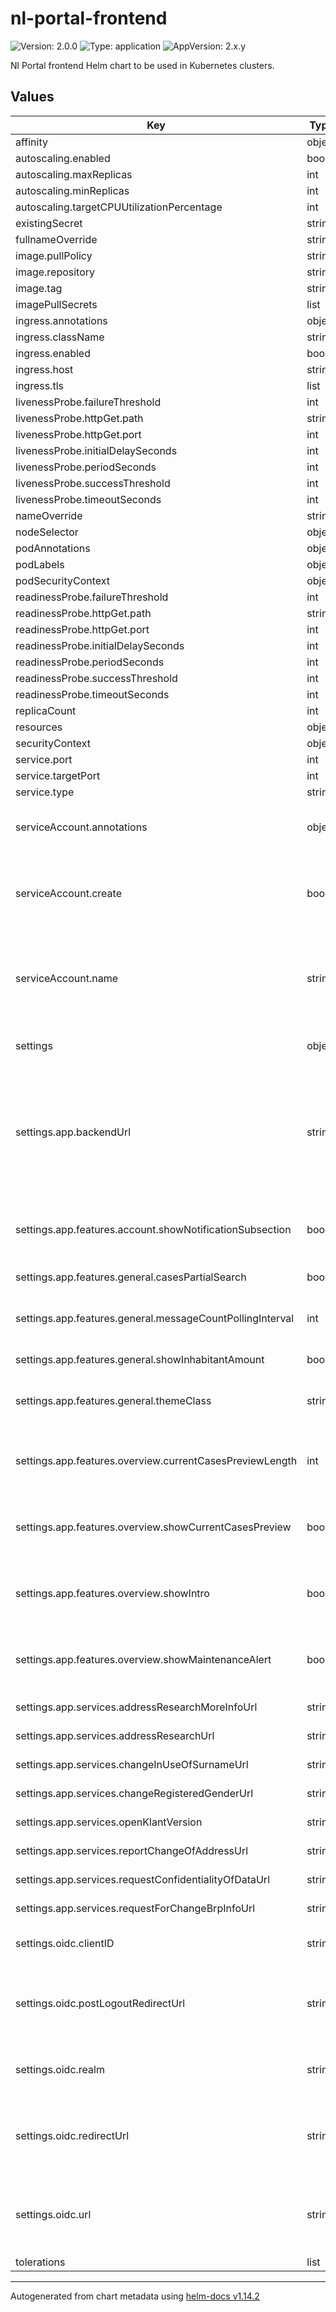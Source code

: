 # nl-portal-frontend

![Version: 2.0.0](https://img.shields.io/badge/Version-2.0.0-informational?style=flat-square) ![Type: application](https://img.shields.io/badge/Type-application-informational?style=flat-square) ![AppVersion: 2.x.y](https://img.shields.io/badge/AppVersion-2.x.y-informational?style=flat-square)

Nl Portal frontend Helm chart to be used in Kubernetes clusters.

## Values

| Key | Type | Default | Description |
|-----|------|---------|-------------|
| affinity | object | `{}` |  |
| autoscaling.enabled | bool | `false` |  |
| autoscaling.maxReplicas | int | `100` |  |
| autoscaling.minReplicas | int | `1` |  |
| autoscaling.targetCPUUtilizationPercentage | int | `80` |  |
| existingSecret | string | `nil` |  |
| fullnameOverride | string | `""` |  |
| image.pullPolicy | string | `"IfNotPresent"` |  |
| image.repository | string | `"nginx"` |  |
| image.tag | string | `""` |  |
| imagePullSecrets | list | `[]` |  |
| ingress.annotations | object | `{}` |  |
| ingress.className | string | `""` |  |
| ingress.enabled | bool | `false` |  |
| ingress.host | string | `"chart-example.local"` |  |
| ingress.tls | list | `[]` |  |
| livenessProbe.failureThreshold | int | `6` |  |
| livenessProbe.httpGet.path | string | `"/"` |  |
| livenessProbe.httpGet.port | int | `8081` |  |
| livenessProbe.initialDelaySeconds | int | `40` |  |
| livenessProbe.periodSeconds | int | `10` |  |
| livenessProbe.successThreshold | int | `1` |  |
| livenessProbe.timeoutSeconds | int | `1` |  |
| nameOverride | string | `""` |  |
| nodeSelector | object | `{}` |  |
| podAnnotations | object | `{}` |  |
| podLabels | object | `{}` |  |
| podSecurityContext | object | `{}` |  |
| readinessProbe.failureThreshold | int | `6` |  |
| readinessProbe.httpGet.path | string | `"/"` |  |
| readinessProbe.httpGet.port | int | `8081` |  |
| readinessProbe.initialDelaySeconds | int | `20` |  |
| readinessProbe.periodSeconds | int | `10` |  |
| readinessProbe.successThreshold | int | `1` |  |
| readinessProbe.timeoutSeconds | int | `1` |  |
| replicaCount | int | `1` |  |
| resources | object | `{}` |  |
| securityContext | object | `{}` |  |
| service.port | int | `80` |  |
| service.targetPort | int | `8081` |  |
| service.type | string | `"ClusterIP"` |  |
| serviceAccount.annotations | object | `{}` | Annotations to add to the service account |
| serviceAccount.create | bool | `true` | Specifies whether a service account should be created |
| serviceAccount.name | string | `""` | If not set and create is true, a name is generated using the fullname template |
| settings | object | `{"app":{"backendUrl":"","features":{"account":{"showNotificationSubsection":true},"general":{"casesPartialSearch":true,"messageCountPollingInterval":10000,"showInhabitantAmount":true,"themeClass":null},"overview":{"currentCasesPreviewLength":1,"showCurrentCasesPreview":true,"showIntro":true,"showMaintenanceAlert":true}},"services":{"addressResearchMoreInfoUrl":null,"addressResearchUrl":null,"changeInUseOfSurnameUrl":null,"changeRegisteredGenderUrl":null,"openKlantVersion":null,"reportChangeOfAddressUrl":null,"requestConfidentialityOfDataUrl":null,"requestForChangeBrpInfoUrl":null}},"oidc":{"clientID":"gzac-portal","postLogoutRedirectUrl":null,"realm":"nlportal","redirectUrl":null,"url":null}}` | Application Settings |
| settings.app.backendUrl | string | `""` | Application's backend URL. Empty string means the same URL as the frontend, which is inferred from the Ingress configuration. |
| settings.app.features.account.showNotificationSubsection | bool | `true` | TODO: add explanation, confirm that `true` is an OK default |
| settings.app.features.general.casesPartialSearch | bool | `true` | TODO: add explanation |
| settings.app.features.general.messageCountPollingInterval | int | `10000` | TODO: add explanation. What unit is this in? |
| settings.app.features.general.showInhabitantAmount | bool | `true` | TODO: add explanation |
| settings.app.features.general.themeClass | string | `nil` | TODO: add explanation, confirm `null` is an OK default |
| settings.app.features.overview.currentCasesPreviewLength | int | `1` | TODO: add explanation, confirm that `1` is an OK default |
| settings.app.features.overview.showCurrentCasesPreview | bool | `true` | TODO: add explanation, confirm that `true` is an OK default |
| settings.app.features.overview.showIntro | bool | `true` | TODO: add explanation, confirm that `true` is an OK default |
| settings.app.features.overview.showMaintenanceAlert | bool | `true` | TODO: add explanation, confirm that `true` is an OK default |
| settings.app.services.addressResearchMoreInfoUrl | string | `nil` | TODO: add explanation |
| settings.app.services.addressResearchUrl | string | `nil` | TODO: add explanation |
| settings.app.services.changeInUseOfSurnameUrl | string | `nil` | TODO: add explanation |
| settings.app.services.changeRegisteredGenderUrl | string | `nil` | TODO: add explanation |
| settings.app.services.openKlantVersion | string | `nil` | TODO: add explanation |
| settings.app.services.reportChangeOfAddressUrl | string | `nil` | TODO: add explanation |
| settings.app.services.requestConfidentialityOfDataUrl | string | `nil` | TODO: add explanation |
| settings.app.services.requestForChangeBrpInfoUrl | string | `nil` | TODO: add explanation |
| settings.oidc.clientID | string | `"gzac-portal"` | OIDC Client ID for the frontend |
| settings.oidc.postLogoutRedirectUrl | string | `nil` | where ${frontend_url} is inferred from the Ingress configuration. |
| settings.oidc.realm | string | `"nlportal"` | OIDC Realm that contains users for NL Portal |
| settings.oidc.redirectUrl | string | `nil` | where ${frontend_url} is inferred from the Ingress configuration. |
| settings.oidc.url | string | `nil` | Note: For Keycloak versions <17, you must append /auth to this URL. |
| tolerations | list | `[]` |  |

----------------------------------------------
Autogenerated from chart metadata using [helm-docs v1.14.2](https://github.com/norwoodj/helm-docs/releases/v1.14.2)
